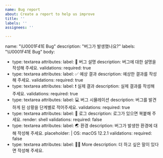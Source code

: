 ```yaml
---
name: Bug report
about: Create a report to help us improve
title: ''
labels: ''
assignees: ''

---
```


name: "\U0001F41E Bug"
description: "버그가 발생했나요?"
labels: "\U0001F41E Bug"
body:
  - type: textarea
    attributes:
      label: 🐞 버그 설명
      description: 버그에 대한 설명을 작성해 주세요.
    validations:
      required: true
  - type: textarea
    attributes:
      label: ✅ 예상 결과
      description: 예상한 결과를 작성해 주세요.
    validations:
      required: true
  - type: textarea
    attributes:
      label: ❗ 실제 결과
      description: 실제 결과를 작성해 주세요.
    validations:
      required: true
  - type: textarea
    attributes:
      label: 💻 버그 시뮬레이션
      description: 버그를 발견하게 된 상황을 단계별로 적어주세요.
    validations:
      required: true
  - type: textarea
    attributes:
      label: 📄 로그
      description: 로그가 있으면 복붙해 주세요.
      render: shell
    validations:
      required: false
  - type: textarea
    attributes:
      label: 🌏 환경
      description: 버그가 발생한 환경에 대해 작성해 주세요.
      placeholder: |
        OS: macOS 12.2.1
    validations:
      required: false
  - type: textarea
    attributes:
      label: 🙋🏻 More
      description: 더 하고 싶은 말이 있다면 작성해 주세요.

